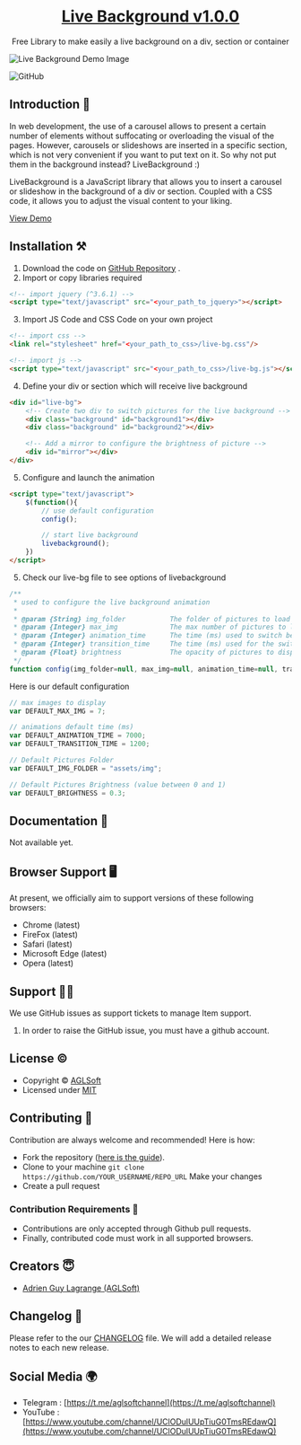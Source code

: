 

<h1 align="center">
   <a href="https://github.com/aglsoftgithub/livebackground" target="_blank" align="center">
      Live Background v1.0.0
   </a>
</h1>
<p align="center">Free Library to make easily a live background on a div, section or container</p>

![Live Background Demo Image](https://aglsofthostingwebserver.on.drv.tw/sites/livebackground/demo.png)

![GitHub](https://img.shields.io/github/license/themeselection/sneat-html-admin-template-free)

## Introduction 🚀

In web development, the use of a carousel allows to present a certain number of elements without suffocating or overloading the visual of the pages. However, carousels or slideshows are inserted in a specific section, which is not very convenient if you want to put text on it. So why not put them in the background instead? LiveBackground :)

LiveBackground is a JavaScript library that allows you to insert a carousel or slideshow in the background of a div or section. Coupled with a CSS code, it allows you to adjust the visual content to your liking.

[View Demo](https://aglsofthostingwebserver.on.drv.tw/sites/livebackground/)

## Installation ⚒️

1. Download the code on [GitHub Repository](https://github.com/aglsoftgithub/livebackground) .
2. Import or copy libraries required

```html
<!-- import jquery (^3.6.1) -->
<script type="text/javascript" src="<your_path_to_jquery>"></script>
```

3. Import JS Code and CSS Code on your own project

```html
<!-- import css -->
<link rel="stylesheet" href="<your_path_to_css>/live-bg.css"/>

<!-- import js -->
<script type="text/javascript" src="<your_path_to_css>/live-bg.js"></script>
```

4. Define your div or section which will receive live background

```html
<div id="live-bg">
    <!-- Create two div to switch pictures for the live background -->
    <div class="background" id="background1"></div>
    <div class="background" id="background2"></div>

    <!-- Add a mirror to configure the brightness of picture -->
    <div id="mirror"></div>
</div>
```

5. Configure and launch the animation

```html
<script type="text/javascript">
    $(function(){
        // use default configuration
        config();

        // start live background
        livebackground();
    })
</script>
```

5. Check our live-bg file to see options of livebackground


```js
/**
 * used to configure the live background animation
 * 
 * @param {String} img_folder 			The folder of pictures to load
 * @param {Integer} max_img 			The max number of pictures to load
 * @param {Integer} animation_time 		The time (ms) used to switch between two pictures
 * @param {Integer} transition_time 	The time (ms) used for the switch animation 
 * @param {Float} brightness 			The opacity of pictures to display (value between 0 and 1)
 */
function config(img_folder=null, max_img=null, animation_time=null, transition_time=null, brightness=null);
```
Here is our default configuration

```js
// max images to display
var DEFAULT_MAX_IMG = 7;

// animations default time (ms)
var DEFAULT_ANIMATION_TIME = 7000;
var DEFAULT_TRANSITION_TIME = 1200;

// Default Pictures Folder
var DEFAULT_IMG_FOLDER = "assets/img";

// Default Pictures Brightness (value between 0 and 1)
var DEFAULT_BRIGHTNESS = 0.3;
```

## Documentation 📜

Not available yet.

## Browser Support 🖥️

At present, we officially aim to support versions of these following browsers:

- Chrome (latest)
- FireFox (latest)
- Safari (latest)
- Microsoft Edge (latest)
- Opera (latest)

## Support 👨‍💻

We use GitHub issues as support tickets to manage Item support.

1. In order to raise the GitHub issue, you must have a github account.

## License ©

- Copyright © [AGLSoft](https://bit.ly/3jzb5VN)
- Licensed under [MIT](https://github.com/themeselection/sneat-html-admin-template-free/blob/master/LICENSE.md)

## Contributing 🦸

Contribution are always welcome and recommended! Here is how:

- Fork the repository ([here is the guide](https://docs.github.com/en/get-started/quickstart/fork-a-repo)).
- Clone to your machine `git clone https://github.com/YOUR_USERNAME/REPO_URL` Make your changes
- Create a pull request

### Contribution Requirements 🧰

- Contributions are only accepted through Github pull requests.
- Finally, contributed code must work in all supported browsers.

## Creators 😇

- [Adrien Guy Lagrange (AGLSoft)](https://bit.ly/3jzb5VN)

## Changelog 📆

Please refer to the our [CHANGELOG](#) file. We will add a detailed release notes to each new release.

## Social Media 🌍

- Telegram : [https://t.me/aglsoftchannel](https://t.me/aglsoftchannel)
- YouTube : [https://www.youtube.com/channel/UClODulUUpTiuG0TmsREdawQ](https://www.youtube.com/channel/UClODulUUpTiuG0TmsREdawQ)